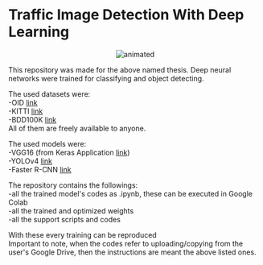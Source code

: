 # Traffic Image Detection With Deep Learning  
  
<p align="center">
  <img src="Traffic.gif" alt="animated" />
</p>
  
This repository was made for the above named thesis. 
Deep neural networks were trained for classifying and object detecting.  
    
The used datasets were:  
-OID [link](https://storage.googleapis.com/openimages/web/index.html)  
-KITTI [link](http://www.cvlibs.net/datasets/kitti/)  
-BDD100K [link](https://www.bdd100k.com/)  
All of them are freely available to anyone.  
  
The used models were:  
-VGG16 (from Keras Application [link](https://keras.io/api/applications/))  
-YOLOv4 [link](https://arxiv.org/abs/2004.10934)  
-Faster R-CNN [link](https://arxiv.org/abs/1506.01497)  
  
The repository contains the followings:  
-all the trained model's codes as .ipynb, these can be executed in Google Colab  
-all the trained and optimized weights  
-all the support scripts and codes  
  
With these every training can be reproduced  
Important to note, when the codes refer to uploading/copying from the user's Google Drive, then the instructions are meant the above listed ones.
